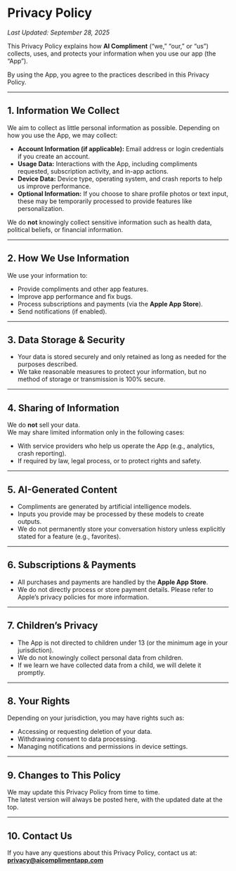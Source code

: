 # Privacy Policy  
_Last Updated: September 28, 2025_

This Privacy Policy explains how **AI Compliment** (“we,” “our,” or “us”) collects, uses, and protects your information when you use our app (the “App”).

By using the App, you agree to the practices described in this Privacy Policy.

---

## 1. Information We Collect
We aim to collect as little personal information as possible. Depending on how you use the App, we may collect:

- **Account Information (if applicable):** Email address or login credentials if you create an account.  
- **Usage Data:** Interactions with the App, including compliments requested, subscription activity, and in-app actions.  
- **Device Data:** Device type, operating system, and crash reports to help us improve performance.  
- **Optional Information:** If you choose to share profile photos or text input, these may be temporarily processed to provide features like personalization.

We do **not** knowingly collect sensitive information such as health data, political beliefs, or financial information.

---

## 2. How We Use Information
We use your information to:  
- Provide compliments and other app features.  
- Improve app performance and fix bugs.  
- Process subscriptions and payments (via the **Apple App Store**).  
- Send notifications (if enabled).  

---

## 3. Data Storage & Security
- Your data is stored securely and only retained as long as needed for the purposes described.  
- We take reasonable measures to protect your information, but no method of storage or transmission is 100% secure.  

---

## 4. Sharing of Information
We do **not** sell your data.  
We may share limited information only in the following cases:  
- With service providers who help us operate the App (e.g., analytics, crash reporting).  
- If required by law, legal process, or to protect rights and safety.  

---

## 5. AI-Generated Content
- Compliments are generated by artificial intelligence models.  
- Inputs you provide may be processed by these models to create outputs.  
- We do not permanently store your conversation history unless explicitly stated for a feature (e.g., favorites).  

---

## 6. Subscriptions & Payments
- All purchases and payments are handled by the **Apple App Store**.  
- We do not directly process or store payment details. Please refer to Apple’s privacy policies for more information.  

---

## 7. Children’s Privacy
- The App is not directed to children under 13 (or the minimum age in your jurisdiction).  
- We do not knowingly collect personal data from children.  
- If we learn we have collected data from a child, we will delete it promptly.  

---

## 8. Your Rights
Depending on your jurisdiction, you may have rights such as:  
- Accessing or requesting deletion of your data.  
- Withdrawing consent to data processing.  
- Managing notifications and permissions in device settings.  

---

## 9. Changes to This Policy
We may update this Privacy Policy from time to time.  
The latest version will always be posted here, with the updated date at the top.  

---

## 10. Contact Us
If you have any questions about this Privacy Policy, contact us at:  
**privacy@aicomplimentapp.com**
